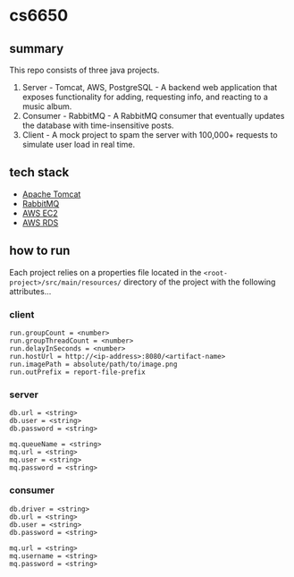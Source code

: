 # cs6650

## summary

This repo consists of three java projects.

1. Server - Tomcat, AWS, PostgreSQL - A backend web application that exposes functionality for adding, requesting info, and reacting to a music album.
2. Consumer - RabbitMQ - A RabbitMQ consumer that eventually updates the database with time-insensitive posts.
3. Client - A mock project to spam the server with 100,000+ requests to simulate user load in real time.

## tech stack

* [Apache Tomcat](https://tomcat.apache.org/)
* [RabbitMQ](https://www.rabbitmq.com/)
* [AWS EC2](https://aws.amazon.com/ec2/)
* [AWS RDS](https://aws.amazon.com/rds/)

## how to run

Each project relies on a properties file located in the `<root-project>/src/main/resources/` directory of the project with the following attributes...

### client

```
run.groupCount = <number>
run.groupThreadCount = <number>
run.delayInSeconds = <number>
run.hostUrl = http://<ip-address>:8080/<artifact-name>
run.imagePath = absolute/path/to/image.png
run.outPrefix = report-file-prefix
```

### server

```
db.url = <string>
db.user = <string>
db.password = <string>

mq.queueName = <string>
mq.url = <string>
mq.user = <string>
mq.password = <string>
```

### consumer

```
db.driver = <string>
db.url = <string>
db.user = <string>
db.password = <string>

mq.url = <string>
mq.username = <string>
mq.password = <string>
```

